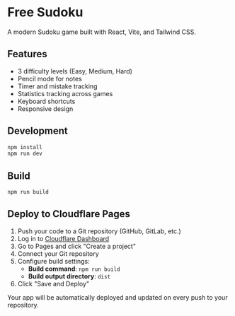 # Free Sudoku

A modern Sudoku game built with React, Vite, and Tailwind CSS.

## Features

- 3 difficulty levels (Easy, Medium, Hard)
- Pencil mode for notes
- Timer and mistake tracking
- Statistics tracking across games
- Keyboard shortcuts
- Responsive design

## Development

```bash
npm install
npm run dev
```

## Build

```bash
npm run build
```

## Deploy to Cloudflare Pages

1. Push your code to a Git repository (GitHub, GitLab, etc.)
2. Log in to [Cloudflare Dashboard](https://dash.cloudflare.com/)
3. Go to Pages and click "Create a project"
4. Connect your Git repository
5. Configure build settings:
   - **Build command**: `npm run build`
   - **Build output directory**: `dist`
6. Click "Save and Deploy"

Your app will be automatically deployed and updated on every push to your repository.